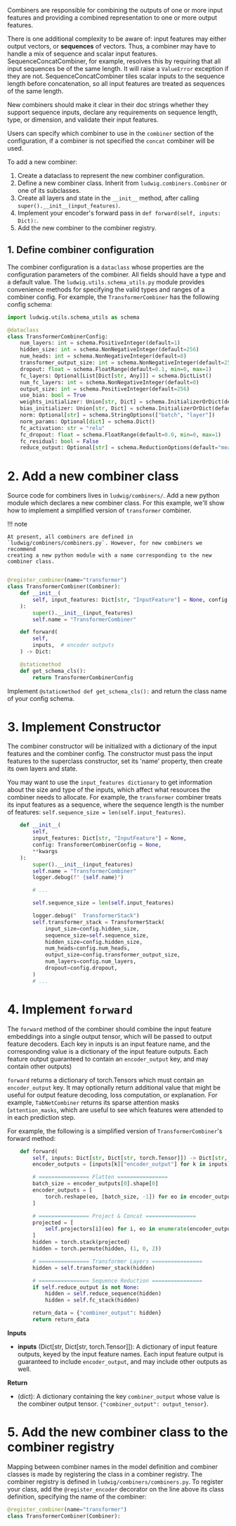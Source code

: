 Combiners are responsible for combining the outputs of one or more input features and providing a combined
representation to one or more output features.

There is one additional complexity to be aware of: input features may either output vectors, or __sequences__ of
vectors. Thus, a combiner may have to handle a mix of sequence and scalar input features. SequenceConcatCombiner, for
example, resolves this by requiring that all input sequences be of the same length. It will raise a `ValueError`
exception if they are not. SequenceConcatCombiner tiles scalar inputs to the sequence length before concatenation, so
all input features are treated as sequences of the same length.

New combiners should make it clear in their doc strings whether they support sequence inputs, declare any requirements
on sequence length, type, or dimension, and validate their input features.

Users can specify which combiner to use in the `combiner` section of the configuration, if a combiner is not specified
the `concat` combiner will be used.

To add a new combiner:

1. Create a dataclass to represent the new combiner configuration.
2. Define a new combiner class. Inherit from `ludwig.combiners.Combiner` or one of its subclasses.
3. Create all layers and state in the `__init__` method, after calling `super().__init__(input_features)`.
4. Implement your encoder's forward pass in `def forward(self, inputs: Dict):`.
5. Add the new combiner to the combiner registry.

## 1. Define combiner configuration

The combiner configuration is a `dataclass` whose properties are the configuration parameters of the combiner. All
fields should have a type and a default value. The `ludwig.utils.schema_utils.py` module provides convenience methods
for specifying the valid types and ranges of a combiner config. For example, the `TransformerCombiner` has the following
config schema:

```python
import ludwig.utils.schema_utils as schema

@dataclass
class TransformerCombinerConfig:
    num_layers: int = schema.PositiveInteger(default=1)
    hidden_size: int = schema.NonNegativeInteger(default=256)
    num_heads: int = schema.NonNegativeInteger(default=8)
    transformer_output_size: int = schema.NonNegativeInteger(default=256)
    dropout: float = schema.FloatRange(default=0.1, min=0, max=1)
    fc_layers: Optional[List[Dict[str, Any]]] = schema.DictList()
    num_fc_layers: int = schema.NonNegativeInteger(default=0)
    output_size: int = schema.PositiveInteger(default=256)
    use_bias: bool = True
    weights_initializer: Union[str, Dict] = schema.InitializerOrDict(default="xavier_uniform")
    bias_initializer: Union[str, Dict] = schema.InitializerOrDict(default="zeros")
    norm: Optional[str] = schema.StringOptions(["batch", "layer"])
    norm_params: Optional[dict] = schema.Dict()
    fc_activation: str = "relu"
    fc_dropout: float = schema.FloatRange(default=0.0, min=0, max=1)
    fc_residual: bool = False
    reduce_output: Optional[str] = schema.ReductionOptions(default="mean")
```

# 2. Add a new combiner class

Source code for combiners lives in `ludwig/combiners/`. Add a new python module which declares a new combiner class. For
this example, we'll show how to implement a simplified version of `transformer` combiner.

!!! note

    At present, all combiners are defined in `ludwig/combiners/combiners.py`. However, for new combiners we recommend
    creating a new python module with a name corresponding to the new combiner class.

```python

@register_combiner(name="transformer")
class TransformerCombiner(Combiner):
    def __init__(
        self, input_features: Dict[str, "InputFeature"] = None, config: TransformerCombinerConfig = None, **kwargs
    ):
        super().__init__(input_features)
        self.name = "TransformerCombiner"

    def forward(
        self,
        inputs,  # encoder outputs
    ) -> Dict:

    @staticmethod
    def get_schema_cls():
        return TransformerCombinerConfig
```

Implement `@staticmethod def get_schema_cls():` and return the class name of your config schema.

# 3. Implement Constructor

The combiner constructor will be initialized with a dictionary of the input features and the combiner config. The
constructor must pass the input features to the superclass constructor, set its 'name' property, then create its own
layers and state.

You may want to use the `input_features dictionary` to get information about the size and type of the inputs, which
affect what resources the combiner needs to allocate. For example, the `transformer` combiner treats its input features
as a sequence, where the sequence length is the number of features: `self.sequence_size = len(self.input_features)`.

```python
    def __init__(
        self,
        input_features: Dict[str, "InputFeature"] = None,
        config: TransformerCombinerConfig = None,
        **kwargs
    ):
        super().__init__(input_features)
        self.name = "TransformerCombiner"
        logger.debug(f" {self.name}")

        # ...

        self.sequence_size = len(self.input_features)

        logger.debug("  TransformerStack")
        self.transformer_stack = TransformerStack(
            input_size=config.hidden_size,
            sequence_size=self.sequence_size,
            hidden_size=config.hidden_size,
            num_heads=config.num_heads,
            output_size=config.transformer_output_size,
            num_layers=config.num_layers,
            dropout=config.dropout,
        )
        # ...
```

# 4. Implement `forward`

The `forward` method of the combiner should combine the input feature embeddings into a single output tensor, which will
be passed to output feature decoders. Each key in inputs is an input feature name, and the corresponding value is a
dictionary of the input feature outputs. Each feature output guaranteed to contain an `encoder_output` key, and may contain other outputs)

`forward` returns a dictionary of torch.Tensors which must contain an `encoder_output` key. It may optionally return
additional value that might be useful for output feature decoding, loss computation, or explanation. For example,
`TabNetCombiner` returns its sparse attention masks (`attention_masks`, which are useful to see which features were
attended to in each prediction step.

For example, the following is a simplified version of `TransformerCombiner`'s forward method:

```python
    def forward(
        self, inputs: Dict[str, Dict[str, torch.Tensor]]) -> Dict[str, torch.Tensor]:
        encoder_outputs = [inputs[k]["encoder_output"] for k in inputs]

        # ================ Flatten ================
        batch_size = encoder_outputs[0].shape[0]
        encoder_outputs = [
            torch.reshape(eo, [batch_size, -1]) for eo in encoder_outputs
        ]

        # ================ Project & Concat ================
        projected = [
            self.projectors[i](eo) for i, eo in enumerate(encoder_outputs)
        ]
        hidden = torch.stack(projected)
        hidden = torch.permute(hidden, (1, 0, 2))

        # ================ Transformer Layers ================
        hidden = self.transformer_stack(hidden)

        # ================ Sequence Reduction ================
        if self.reduce_output is not None:
            hidden = self.reduce_sequence(hidden)
            hidden = self.fc_stack(hidden)

        return_data = {"combiner_output": hidden}
        return return_data
```

__Inputs__

- __inputs__ (Dict[str, Dict[str, torch.Tensor]]): A dictionary of input feature outputs, keyed by the input feature
names. Each input feature output is guaranteed to include `encoder_output`, and may include other outputs as well.

__Return__

- (dict): A dictionary containing the key `combiner_output` whose value is the combiner output tensor.
`{"combiner_output": output_tensor}`.

# 5. Add the new combiner class to the combiner registry

Mapping between combiner names in the model definition and combiner classes is made by registering the class in a
combiner registry. The combiner registry is defined in `ludwig/combiners/combiners.py`. To register your class, add the
`@register_encoder` decorator on the line above its class definition, specifying the name of the combiner:

```python
@register_combiner(name="transformer")
class TransformerCombiner(Combiner):
```
